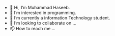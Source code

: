 - 👋 Hi, I’m Muhammad Haseeb.
- 👀 I’m interested in programming.
- 🌱 I’m currently a information Technology student.
- 💞️ I’m looking to collaborate on ...
- 📫 How to reach me ...

<!---
bc190402477/bc190402477 is a ✨ special ✨ repository because its `README.md` (this file) appears on your GitHub profile.
You can click the Preview link to take a look at your changes.
--->
